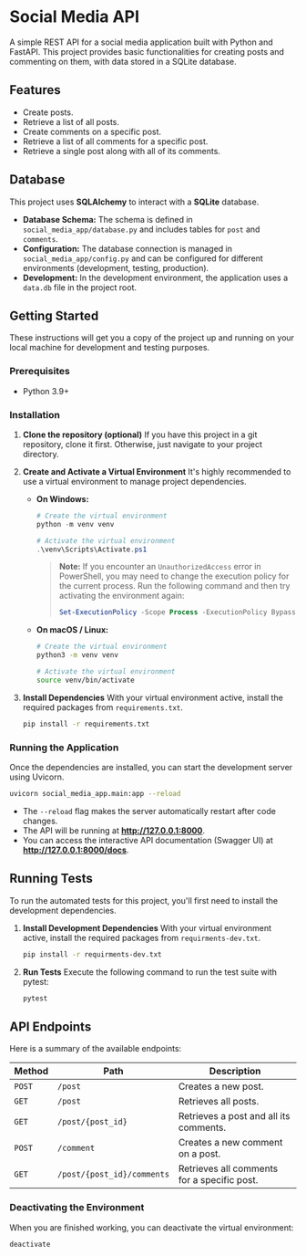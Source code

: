 # Social Media API

A simple REST API for a social media application built with Python and FastAPI. This project provides basic functionalities for creating posts and commenting on them, with data stored in a SQLite database.

## Features
- Create posts.
- Retrieve a list of all posts.
- Create comments on a specific post.
- Retrieve a list of all comments for a specific post.
- Retrieve a single post along with all of its comments.

## Database

This project uses **SQLAlchemy** to interact with a **SQLite** database.

- **Database Schema:** The schema is defined in `social_media_app/database.py` and includes tables for `post` and `comments`.
- **Configuration:** The database connection is managed in `social_media_app/config.py` and can be configured for different environments (development, testing, production).
- **Development:** In the development environment, the application uses a `data.db` file in the project root.

## Getting Started

These instructions will get you a copy of the project up and running on your local machine for development and testing purposes.

### Prerequisites
- Python 3.9+

### Installation

1.  **Clone the repository (optional)**
    If you have this project in a git repository, clone it first. Otherwise, just navigate to your project directory.

2.  **Create and Activate a Virtual Environment**
    It's highly recommended to use a virtual environment to manage project dependencies.

    -   **On Windows:**
        ```powershell
        # Create the virtual environment
        python -m venv venv

        # Activate the virtual environment
        .\venv\Scripts\Activate.ps1
        ```
        > **Note:** If you encounter an `UnauthorizedAccess` error in PowerShell, you may need to change the execution policy for the current process. Run the following command and then try activating the environment again:
        > ```powershell
        > Set-ExecutionPolicy -Scope Process -ExecutionPolicy Bypass
        > ```

    -   **On macOS / Linux:**
        ```bash
        # Create the virtual environment
        python3 -m venv venv

        # Activate the virtual environment
        source venv/bin/activate
        ```

3.  **Install Dependencies**
    With your virtual environment active, install the required packages from `requirements.txt`.
    ```bash
    pip install -r requirements.txt
    ```

### Running the Application

Once the dependencies are installed, you can start the development server using Uvicorn.

```bash
uvicorn social_media_app.main:app --reload
```
- The `--reload` flag makes the server automatically restart after code changes.
- The API will be running at **http://127.0.0.1:8000**.
- You can access the interactive API documentation (Swagger UI) at **http://127.0.0.1:8000/docs**.

## Running Tests

To run the automated tests for this project, you'll first need to install the development dependencies.

1.  **Install Development Dependencies**
    With your virtual environment active, install the required packages from `requirments-dev.txt`.
    ```bash
    pip install -r requirments-dev.txt
    ```

2.  **Run Tests**
    Execute the following command to run the test suite with pytest:
    ```bash
    pytest
    ```

## API Endpoints

Here is a summary of the available endpoints:

| Method | Path                       | Description                                |
|--------|----------------------------|--------------------------------------------|
| `POST` | `/post`                    | Creates a new post.                        |
| `GET`  | `/post`                    | Retrieves all posts.                       |
| `GET`  | `/post/{post_id}`          | Retrieves a post and all its comments.     |
| `POST` | `/comment`                 | Creates a new comment on a post.           |
| `GET`  | `/post/{post_id}/comments` | Retrieves all comments for a specific post.|

### Deactivating the Environment
When you are finished working, you can deactivate the virtual environment:
```bash
deactivate
```